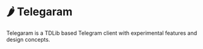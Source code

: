 # 🌶 Telegaram

Telegaram is a TDLib based Telegram client with experimental features and design concepts.

